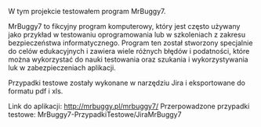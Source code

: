 W tym projekcie testowałem program MrBuggy7.

MrBuggy7 to fikcyjny program komputerowy, który jest często używany jako przykład w testowaniu oprogramowania lub w szkoleniach z zakresu bezpieczeństwa informatycznego. Program ten został stworzony specjalnie do celów edukacyjnych i zawiera wiele różnych błędów i podatności, które można wykorzystać do nauki testowania oraz szukania i wykorzystywania luk w zabezpieczeniach aplikacji.

Przypadki testowe zostały wykonane w narzędziu Jira i eksportowane do formatu pdf i xls.

Link do aplikacji: http://mrbuggy.pl/mrbuggy7/
Przerpowadzone przypadki testowe: MrBuggy7-PrzypadkiTestowe/JiraMrBuggy7

